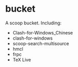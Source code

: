 # bucket

A scoop bucket. Including:

* Clash-for-Windows_Chinese
* clash-for-windows
* scoop-search-multisource
* hmcl
* frpc
* TeX Live
